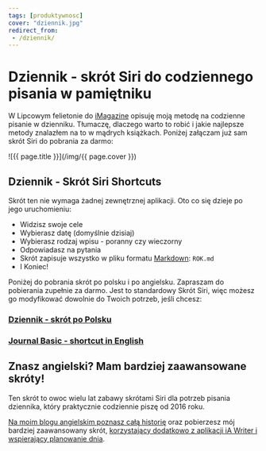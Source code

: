```yaml
---
tags: [produktywnosc]
cover: "dziennik.jpg"
redirect_from:
 - /dziennik/
---
```


# Dziennik - skrót Siri do codziennego pisania w pamiętniku

W Lipcowym felietonie do [iMagazine](/pl/imagazine/) opisuję moją metodę na codzienne pisanie w dzienniku. Tłumaczę, dlaczego warto to robić i jakie najlepsze metody znalazłem na to w mądrych książkach. Poniżej załączam już sam skrót Siri do pobrania za darmo:

<!--More-->

![{{ page.title }}](/img/{{ page.cover }})

## Dziennik - Skrót Siri Shortcuts

Skrót ten nie wymaga żadnej zewnętrznej aplikacji. Oto co się dzieje po jego uruchomieniu:

* Widzisz swoje cele
* Wybierasz datę (domyślnie dzisiaj)
* Wybierasz rodzaj wpisu - poranny czy wieczorny
* Odpowiadasz na pytania
* Skrót zapisuje wszystko w pliku formatu [Markdown](/markdown/): `ROK.md`
* I Koniec!

Poniżej do pobrania skrót po polsku i po angielsku. Zapraszam do pobierania zupełnie za darmo. Jest to standardowy Skrót Siri, więc możesz go modyfikować dowolnie do Twoich potrzeb, jeśli chcesz:

### [Dziennik - skrót po Polsku](https://www.icloud.com/shortcuts/1a67dc3998554aca9cd18bc026fd91df)

### [Journal Basic - shortcut in English](https://www.icloud.com/shortcuts/5fb5caf55e744b6189d53876bd799ba3)

## Znasz angielski? Mam bardziej zaawansowane skróty!

Ten skrót to owoc wielu lat zabawy skrótami Siri dla potrzeb pisania dziennika, który praktycznie codziennie piszę od 2016 roku.

[Na moim blogu angielskim poznasz całą historię](/journal/) oraz pobierzesz mój bardziej zaawansowany skrót, [korzystający dodatkowo z aplikacji iA Writer i wspierający planowanie dnia](/journal20/).

[n]: https://michael.gratis/nozbe_pl
[np]: https://michael.gratis/nozbepersonal_pl